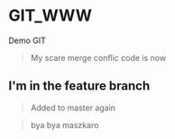 # GIT_WWW
Demo GIT


> My scare merge conflic code is now


## I'm in the feature branch

> Added to master again


> bya bya maszkaro
